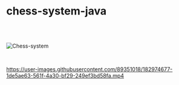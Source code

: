 # chess-system-java
<br>
<br>

![Chess-system](https://user-images.githubusercontent.com/89351018/182974795-680f7174-6370-4386-9d03-b417ae089949.png)


<br>

https://user-images.githubusercontent.com/89351018/182974677-1de5ae63-561f-4a30-bf29-249ef3bd58fa.mp4

